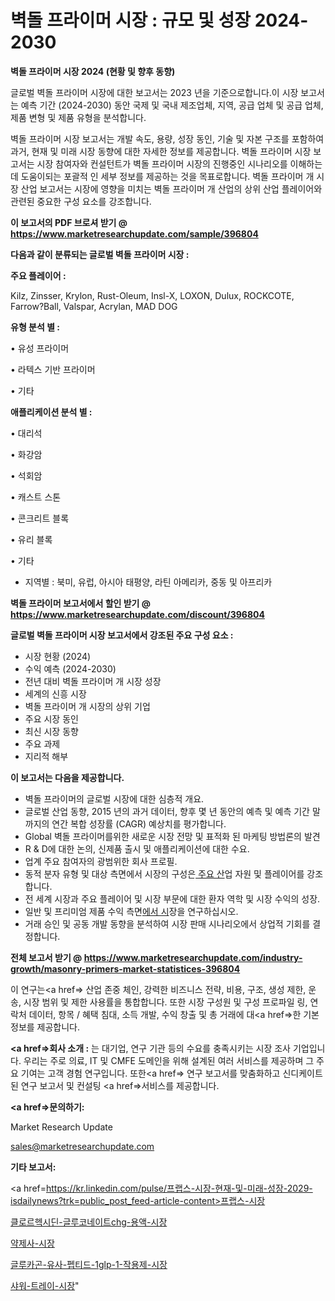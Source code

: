 # 벽돌 프라이머 시장 : 규모 및 성장 2024-2030

<strong>벽돌 프라이머 시장 2024 (현황 및 향후 동향)</strong>

글로벌 벽돌 프라이머 시장에 대한 보고서는 2023 년을 기준으로합니다.이 시장 보고서는 예측 기간 (2024-2030) 동안 국제 및 국내 제조업체, 지역, 공급 업체 및 공급 업체, 제품 변형 및 제품 유형을 분석합니다.

벽돌 프라이머 시장 보고서는 개발 속도, 용량, 성장 동인, 기술 및 자본 구조를 포함하여 과거, 현재 및 미래 시장 동향에 대한 자세한 정보를 제공합니다. 벽돌 프라이머 시장 보고서는 시장 참여자와 컨설턴트가 벽돌 프라이머 시장의 진행중인 시나리오를 이해하는 데 도움이되는 포괄적 인 세부 정보를 제공하는 것을 목표로합니다. 벽돌 프라이머 개 시장 산업 보고서는 시장에 영향을 미치는 벽돌 프라이머 개 산업의 상위 산업 플레이어와 관련된 중요한 구성 요소를 강조합니다.



<strong>이 보고서의 PDF 브로셔 받기 @ <a href=https://www.marketresearchupdate.com/sample/396804>https://www.marketresearchupdate.com/sample/396804</a></strong>



<strong>다음과 같이 분류되는 글로벌 벽돌 프라이머 시장 :</strong>



<strong>주요 플레이어 :</strong>

Kilz, Zinsser, Krylon, Rust-Oleum, Insl-X, LOXON, Dulux, ROCKCOTE, Farrow?Ball, Valspar, Acrylan, MAD DOG



<strong>유형 분석 별 :</strong>

• 유성 프라이머

• 라텍스 기반 프라이머

• 기타



<strong>애플리케이션 분석 별 :</strong>

• 대리석

• 화강암

• 석회암

• 캐스트 스톤

• 콘크리트 블록

• 유리 블록

• 기타

<ul>
  <li>지역별 : 북미, 유럽, 아시아 태평양, 라틴 아메리카, 중동 및 아프리카</li>
</ul>


<strong>벽돌 프라이머 보고서에서 할인 받기 @ <a href=https://www.marketresearchupdate.com/discount/396804>https://www.marketresearchupdate.com/discount/396804</a></strong>



<strong>글로벌 벽돌 프라이머 시장 보고서에서 강조된 주요 구성 요소 :</strong>
<ul>
  <li>시장 현황 (2024)</li>
  <li>수익 예측 (2024-2030)</li>
  <li>전년 대비 벽돌 프라이머 개 시장 성장</li>
  <li>세계의 신흥 시장</li>
  <li>벽돌 프라이머 개 시장의 상위 기업</li>
  <li>주요 시장 동인</li>
  <li>최신 시장 동향</li>
  <li>주요 과제</li>
  <li>지리적 해부</li>
</ul>


<strong>이 보고서는 다음을 제공합니다.</strong>
<ul>
  <li>벽돌 프라이머의 글로벌 시장에 대한 심층적 개요.</li>
  <li>글로벌 산업 동향, 2015 년의 과거 데이터, 향후 몇 년 동안의 예측 및 예측 기간 말까지의 연간 복합 성장률 (CAGR) 예상치를 평가합니다.</li>
  <li>Global 벽돌 프라이머를위한 새로운 시장 전망 및 표적화 된 마케팅 방법론의 발견</li>
  <li>R &amp; D에 대한 논의, 신제품 출시 및 애플리케이션에 대한 수요.</li>
  <li>업계 주요 참여자의 광범위한 회사 프로필.</li>
  <li>동적 분자 유형 및 대상 측면에서 시장의 구성은<a href=> 주요 산</a>업 자원 및 플레이어를 강조합니다.</li>
  <li>전 세계 시장과 주요 플레이어 및 시장 부문에 대한 환자 역학 및 시장 수익의 성장.</li>
  <li>일반 및 프리미엄 제품 수익 측면<a href=>에서 시</a>장을 연구하십시오.</li>
  <li>거래 승인 및 공동 개발 동향을 분석하여 시장 판매 시나리오에서 상업적 기회를 결정합니다.</li>
</ul>



<strong>전체 보고서 받기 @ <a href=https://www.marketresearchupdate.com/industry-growth/masonry-primers-market-statistices-396804>https://www.marketresearchupdate.com/industry-growth/masonry-primers-market-statistices-396804</a></strong>

이 연구는<a href=> 산업 존중</a> 체인, 강력한 비즈니스 전략, 비용, 구조, 생성 제한, 운송, 시장 범위 및 제한 사용률을 통합합니다. 또한 시장 구성원 및 구성 프로파일 링, 연락처 데이터, 항목 / 혜택 침대, 소득 개발, 수익 창출 및 총 거래에 대<a href=>한 기본 </a>정보를 제공합니다.



<strong><a href=>회사 소</a>개 :</strong>
는 대기업, 연구 기관 등의 수요를 충족시키는 시장 조사 기업입니다. 우리는 주로 의료, IT 및 CMFE 도메인을 위해 설계된 여러 서비스를 제공하며 그 주요 기여는 고객 경험 연구입니다. 또한<a href=> 연구 보</a>고서를 맞춤화하고 신디케이트 된 연구 보고서 및 컨설팅 <a href=>서비스</a>를 제공합니다.



<strong><a href=>문의하기:</a></strong>

Market Research Update

sales@marketresearchupdate.com



<strong>기타 보고서:</strong>

<a href=https://kr.linkedin.com/pulse/프랩스-시장-현재-및-미래-성장-2029-isdailynews?trk=public_post_feed-article-content>프랩스-시장</a>

<a href=https://www.linkedin.com/pulse/클로르헥시딘-글루코네이트chg-용액-시장-동향-및-성장-전망-analytics-alchemy-360-analysis/>클로르헥시딘-글루코네이트chg-용액-시장</a>

<a href=https://www.linkedin.com/pulse/약제사-시장-현재-및-미래-성장-2029-survey-savvy-insights-360-analysis-bwimf/>약제사-시장</a>

<a href=https://www.linkedin.com/pulse/글루카곤-유사-펩티드-1glp-1-작용제-시장-진입-전략-및-위험-9vnhf/>글루카곤-유사-펩티드-1glp-1-작용제-시장</a>

<a href=https://www.linkedin.com/pulse/샤워-트레이-시장-현재-및-미래-성장-2030-data-dive-diaries-24-analysis-yhucf/>샤워-트레이-시장</a>"
